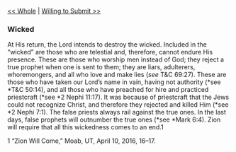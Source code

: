 [<< Whole](Whole.md)  |  [Willing to Submit >>](Willing%20to%20Submit.md)

### Wicked
At His return, the Lord intends to destroy the wicked. Included in the “wicked” are those who are telestial and, therefore, cannot endure His presence. These are those who worship men instead of God; they reject a true prophet when one is sent to them; they are liars, adulterers, whoremongers, and all who love and make lies (*see* T&C 69:27). These are those who have taken our Lord’s name in vain, having not authority (*see *T&C 50:14), and all those who have preached for hire and practiced priestcraft (*see *2 Nephi 11:17). It was because of priestcraft that the Jews could not recognize Christ, and therefore they rejected and killed Him (*see *2 Nephi 7:1). The false priests always rail against the true ones. In the last days, false prophets will outnumber the true ones (*see *Mark 6:4). Zion will require that all this wickedness comes to an end.1



1 “Zion Will Come,” Moab, UT, April 10, 2016, 16–17.